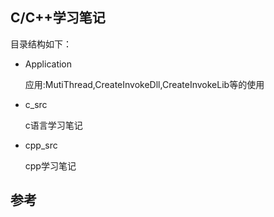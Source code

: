
C/C++学习笔记
---

目录结构如下：

- Application

  应用:MutiThread,CreateInvokeDll,CreateInvokeLib等的使用

- c_src

  c语言学习笔记

- cpp_src

  cpp学习笔记

## 参考